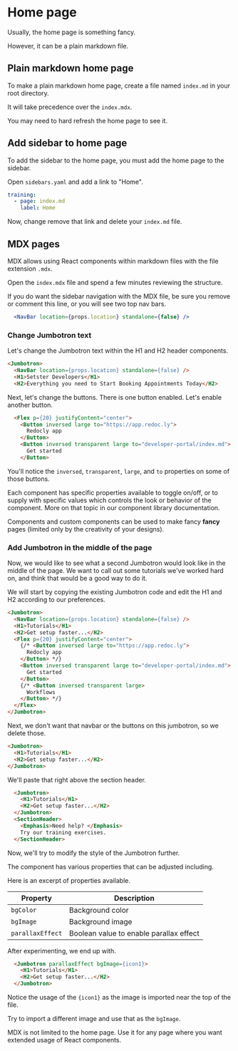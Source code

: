 # Home page

Usually, the home page is something fancy.

However, it can be a plain markdown file.

## Plain markdown home page

To make a plain markdown home page, create a file named `index.md` in your root directory.

It will take precedence over the `index.mdx`.

You may need to hard refresh the home page to see it.

## Add sidebar to home page

To add the sidebar to the home page, you must add the home page to the sidebar.

Open `sidebars.yaml` and add a link to "Home".

```yaml
training:
  - page: index.md
    label: Home
```

Now, change remove that link and delete your `index.md` file.


## MDX pages

MDX allows using React components within markdown files with the file extension `.mdx`.

Open the `index.mdx` file and spend a few minutes reviewing the structure.

If you do want the sidebar navigation with the MDX file, be sure you remove or comment this line, or you will see two top nav bars.

```jsx mdx
  <NavBar location={props.location} standalone={false} />
```

### Change Jumbotron text

Let's change the Jumbotron text within the H1 and H2 header components.

```md
<Jumbotron>
  <NavBar location={props.location} standalone={false} />
  <H1>Setster Developers</H1>
  <H2>Everything you need to Start Booking Appointments Today</H2>
```

Next, let's change the buttons.
There is one button enabled.
Let's enable another button.

```md
  <Flex p={20} justifyContent="center">
    <Button inversed large to="https://app.redoc.ly">
      Redocly app
    </Button>
    <Button inversed transparent large to="developer-portal/index.md">
      Get started
    </Button>
```

You'll notice the `inversed`, `transparent`, `large`, and `to` properties on some of those buttons.

Each component has specific properties available to toggle on/off, or to supply with specific values which controls the look or behavior of the component.
More on that topic in our component library documentation.

Components and custom components can be used to make fancy **fancy** pages (limited only by the creativity of your designs).

### Add Jumbotron in the middle of the page

Now, we would like to see what a second Jumbotron would look like in the middle of the page.
We want to call out some tutorials we've worked hard on, and think that would be a good way to do it.

We will start by copying the existing Jumbotron code and edit the H1 and H2 according to our preferences.
```md
<Jumbotron>
  <NavBar location={props.location} standalone={false} />
  <H1>Tutorials</H1>
  <H2>Get setup faster...</H2>
  <Flex p={20} justifyContent="center">
    {/* <Button inversed large to="https://app.redoc.ly">
      Redocly app
    </Button> */}
    <Button inversed transparent large to="developer-portal/index.md">
      Get started
    </Button>
    {/* <Button inversed transparent large>
      Workflows
    </Button> */}
  </Flex>
</Jumbotron>
```

Next, we don't want that navbar or the buttons on this jumbotron, so we delete those.

```md
<Jumbotron>
  <H1>Tutorials</H1>
  <H2>Get setup faster...</H2>
</Jumbotron>
```

We'll paste that right above the section header.

```md
  <Jumbotron>
    <H1>Tutorials</H1>
    <H2>Get setup faster...</H2>
  </Jumbotron>
  <SectionHeader>
    <Emphasis>Need help? </Emphasis>
    Try our training exercises.
  </SectionHeader>
```

Now, we'll try to modify the style of the Jumbotron further.


The component has various properties that can be adjusted including.

Here is an excerpt of properties available.

|Property | Description |
|---|---|
|`bgColor` | Background color|
|`bgImage` | Background image|
| `parallaxEffect`| Boolean value to enable parallax effect|

After experimenting, we end up with.

```md
  <Jumbotron parallaxEffect bgImage={icon1}>
    <H1>Tutorials</H1>
    <H2>Get setup faster...</H2>
  </Jumbotron>
```

Notice the usage of the `{icon1}` as the image is imported near the top of the file.

Try to import a different image and use that as the `bgImage`.

MDX is not limited to the home page.
Use it for any page where you want extended usage of React components.
